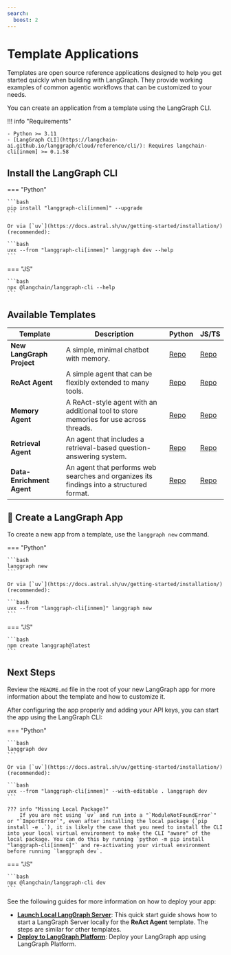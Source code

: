 ```yaml
---
search:
  boost: 2
---
```


# Template Applications

Templates are open source reference applications designed to help you get started quickly when building with LangGraph. They provide working examples of common agentic workflows that can be customized to your needs.

You can create an application from a template using the LangGraph CLI.

!!! info "Requirements"

    - Python >= 3.11
    - [LangGraph CLI](https://langchain-ai.github.io/langgraph/cloud/reference/cli/): Requires langchain-cli[inmem] >= 0.1.58

## Install the LangGraph CLI

=== "Python"

    ```bash
    pip install "langgraph-cli[inmem]" --upgrade
    ```

    Or via [`uv`](https://docs.astral.sh/uv/getting-started/installation/) (recommended):

    ```bash
    uvx --from "langgraph-cli[inmem]" langgraph dev --help
    ```

=== "JS"

    ```bash
    npx @langchain/langgraph-cli --help
    ```

## Available Templates

| Template                  | Description                                                                              | Python                                                           | JS/TS                                                               |
|---------------------------|------------------------------------------------------------------------------------------|------------------------------------------------------------------|---------------------------------------------------------------------|
| **New LangGraph Project** | A simple, minimal chatbot with memory.                                                   | [Repo](https://github.com/langchain-ai/new-langgraph-project)    | [Repo](https://github.com/langchain-ai/new-langgraphjs-project)     |
| **ReAct Agent**           | A simple agent that can be flexibly extended to many tools.                              | [Repo](https://github.com/langchain-ai/react-agent)              | [Repo](https://github.com/langchain-ai/react-agent-js)              |
| **Memory Agent**          | A ReAct-style agent with an additional tool to store memories for use across threads.    | [Repo](https://github.com/langchain-ai/memory-agent)             | [Repo](https://github.com/langchain-ai/memory-agent-js)             |
| **Retrieval Agent**       | An agent that includes a retrieval-based question-answering system.                      | [Repo](https://github.com/langchain-ai/retrieval-agent-template) | [Repo](https://github.com/langchain-ai/retrieval-agent-template-js) |
| **Data-Enrichment Agent** | An agent that performs web searches and organizes its findings into a structured format. | [Repo](https://github.com/langchain-ai/data-enrichment)          | [Repo](https://github.com/langchain-ai/data-enrichment-js)          |


## 🌱 Create a LangGraph App

To create a new app from a template, use the `langgraph new` command.

=== "Python"

    ```bash
    langgraph new
    ```

    Or via [`uv`](https://docs.astral.sh/uv/getting-started/installation/) (recommended):

    ```bash
    uvx --from "langgraph-cli[inmem]" langgraph new
    ```

=== "JS"

    ```bash
    npm create langgraph@latest
    ```

## Next Steps

Review the `README.md` file in the root of your new LangGraph app for more information about the template and how to customize it.

After configuring the app properly and adding your API keys, you can start the app using the LangGraph CLI:

=== "Python"

    ```bash
    langgraph dev
    ```

    Or via [`uv`](https://docs.astral.sh/uv/getting-started/installation/) (recommended):

    ```bash
    uvx --from "langgraph-cli[inmem]" --with-editable . langgraph dev
    ```

    ??? info "Missing Local Package?"
        If you are not using `uv` and run into a "`ModuleNotFoundError`" or "`ImportError`", even after installing the local package (`pip install -e .`), it is likely the case that you need to install the CLI into your local virtual environment to make the CLI "aware" of the local package. You can do this by running `python -m pip install "langgraph-cli[inmem]"` and re-activating your virtual environment before running `langgraph dev`.

=== "JS"

    ```bash
    npx @langchain/langgraph-cli dev
    ```

See the following guides for more information on how to deploy your app:

- **[Launch Local LangGraph Server](../tutorials/langgraph-platform/local-server.md)**: This quick start guide shows how to start a LangGraph Server locally for the **ReAct Agent** template. The steps are similar for other templates.
- **[Deploy to LangGraph Platform](../cloud/quick_start.md)**: Deploy your LangGraph app using LangGraph Platform.

